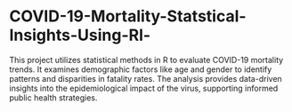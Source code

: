 # COVID-19-Mortality-Statstical-Insights-Using-Rl-
This project utilizes statistical methods in R to evaluate COVID-19 mortality trends. It examines demographic factors like age and gender to identify patterns and disparities in fatality rates. The analysis provides data-driven insights into the epidemiological impact of the virus, supporting informed public health strategies.
